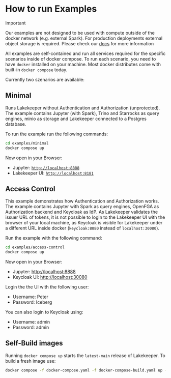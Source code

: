 # How to run Examples

> [!IMPORTANT]  
> Our examples are not designed to be used with compute outside of the docker network (e.g. external Spark). For production deployments external object storage is required. Please check our [docs](http://docs.lakekeeper.io) for more information

All examples are self-contained and run all services required for the specific scenarios inside of docker compose. To run each scenario, you need to have `docker` installed on your machine. Most docker distributes come with built-in `docker compose` today.

Currently two szenarios are available:

## Minimal
Runs Lakekeeper without Authentication and Authorization (unprotected). The example contains Jupyter (with Spark), Trino and Starrocks as query engines, minio as storage and Lakekeeper connected to a Postgres database.

To run the example run the following commands:

```bash
cd examples/minimal
docker compose up
```
Now open in your Browser:
* Jupyter: [`http://localhost:8888`](`http://localhost:8888`)
* Lakekeeper UI: [`http://localhost:8181`](`http://localhost:8181`)


## Access Control
This example demonstrates how Authentication and Authorization works. The example contains Jupyter with Spark as query engines, OpenFGA as Authorization backend and Keycloak as IdP. As Lakekeeper validates the issuer URL of tokens, it is not possible to login to the Lakekeeper UI with the browser of your local machine, as Keycloak is visible for Lakekeeper under a different URL inside docker (`keycloak:8080` instead of `localhost:30080`).

Run the example with the following command:
```bash
cd examples/access-control
docker compose up
```

Now open in your Browser:
* Jupyter: [http://localhost:8888](http://localhost:8888)
* Keycloak UI: [http://localhost:30080](http://localhost:30080)

Login the the UI with the following user:
* Username: Peter
* Password: Iceberg

You can also login to Keycloak using:
* Username: admin
* Password: admin

## Self-Build images
Running `docker compose up` starts the `latest-main` release of Lakekeeper. To build a fresh image use:

```bash
docker compose -f docker-compose.yaml -f docker-compose-build.yaml up --build
```
